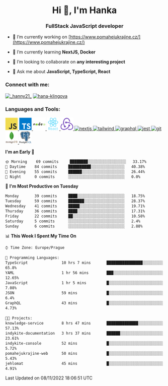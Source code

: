 <h1 align="center">Hi 👋, I'm Hanka</h1>
<h3 align="center">FullStack JavaScript developer</h3>

- 🔭 I’m currently working on [https://www.pomahejukrajine.cz/](https://www.pomahejukrajine.cz/)

- 🌱 I’m currently learning **NextJS, Docker**

- 👯 I’m looking to collaborate on **any interesting project**

- 💬 Ask me about **JavaScript, TypeScript, React**

<h3 align="left">Connect with me:</h3>
<p align="left">
<a href="https://twitter.com/_hanny21_" target="blank"><img align="center" src="https://raw.githubusercontent.com/rahuldkjain/github-profile-readme-generator/master/src/images/icons/Social/twitter.svg" alt="_hanny21_" height="30" width="40" /></a>
<a href="https://linkedin.com/in/hana-klingova" target="blank"><img align="center" src="https://raw.githubusercontent.com/rahuldkjain/github-profile-readme-generator/master/src/images/icons/Social/linked-in-alt.svg" alt="hana-klingova" height="30" width="40" /></a>
</p>

<h3 align="left">Languages and Tools:</h3>
<p align="left"> 
<a href="https://developer.mozilla.org/en-US/docs/Web/JavaScript" target="_blank" rel="noreferrer"> <img src="https://raw.githubusercontent.com/devicons/devicon/master/icons/javascript/javascript-original.svg" alt="javascript" width="40" height="40"/> </a> 
<a href="https://www.typescriptlang.org/" target="_blank" rel="noreferrer"> <img src="https://raw.githubusercontent.com/devicons/devicon/master/icons/typescript/typescript-original.svg" alt="typescript" width="40" height="40"/> </a> 
<a href="https://nodejsorg" target="_blank" rel="noreferrer"> <img src="https://raw.githubusercontent.com/devicons/devicon/master/icons/nodejs/nodejs-original-wordmark.svg" alt="nodejs" width="40" height="40"/> </a> 
<a href="https://reactjs.org/" target="_blank" rel="noreferrer"> <img src="https://raw.githubusercontent.com/devicons/devicon/master/icons/react/react-original-wordmark.svg" alt="react" width="40" height="40"/> </a> 
<a href="https://redux.js.org" target="_blank" rel="noreferrer"> <img src="https://raw.githubusercontent.com/devicons/devicon/master/icons/redux/redux-original.svg" alt="redux" width="40" height="40"/> </a> 
<a href="https://nextjs.org/" target="_blank" rel="noreferrer"> <img src="https://cdn.worldvectorlogo.com/logos/nextjs-2.svg" alt="nextjs" width="40" height="40"/> </a> 
<a href="https://tailwindcss.com/" target="_blank" rel="noreferrer"> <img src="https://www.vectorlogo.zone/logos/tailwindcss/tailwindcss-icon.svg" alt="tailwind" width="40" height="40"/> </a> 
<a href="https://graphql.org" target="_blank" rel="noreferrer"> <img src="https://www.vectorlogo.zone/logos/graphql/graphql-icon.svg" alt="graphql" width="40" height="40"/> </a> 
<a href="https://jestjs.io" target="_blank" rel="noreferrer"> <img src="https://www.vectorlogo.zone/logos/jestjsio/jestjsio-icon.svg" alt="jest" width="40" height="40"/> </a> 
<a href="https://git-scm.com/" target="_blank" rel="noreferrer"> <img src="https://www.vectorlogo.zone/logos/git-scm/git-scm-icon.svg" alt="git" width="40" height="40"/> </a> 
<a href="https://www.mongodb.com/" target="_blank" rel="noreferrer"> <img src="https://raw.githubusercontent.com/devicons/devicon/master/icons/mongodb/mongodb-original-wordmark.svg" alt="mongodb" width="40" height="40"/> </a>  
<a href="https://www.postgresql.org" target="_blank" rel="noreferrer"> <img src="https://raw.githubusercontent.com/devicons/devicon/master/icons/postgresql/postgresql-original-wordmark.svg" alt="postgresql" width="40" height="40"/> </a> 
</p>

<!--START_SECTION:waka-->
**I'm an Early 🐤** 

```text
🌞 Morning    69 commits     ████████░░░░░░░░░░░░░░░░░   33.17% 
🌆 Daytime    84 commits     ██████████░░░░░░░░░░░░░░░   40.38% 
🌃 Evening    55 commits     ██████░░░░░░░░░░░░░░░░░░░   26.44% 
🌙 Night      0 commits      ░░░░░░░░░░░░░░░░░░░░░░░░░   0.0%

```
📅 **I'm Most Productive on Tuesday** 

```text
Monday       39 commits     ████░░░░░░░░░░░░░░░░░░░░░   18.75% 
Tuesday      59 commits     ███████░░░░░░░░░░░░░░░░░░   28.37% 
Wednesday    41 commits     █████░░░░░░░░░░░░░░░░░░░░   19.71% 
Thursday     36 commits     ████░░░░░░░░░░░░░░░░░░░░░   17.31% 
Friday       22 commits     ██░░░░░░░░░░░░░░░░░░░░░░░   10.58% 
Saturday     5 commits      ░░░░░░░░░░░░░░░░░░░░░░░░░   2.4% 
Sunday       6 commits      ░░░░░░░░░░░░░░░░░░░░░░░░░   2.88%

```


📊 **This Week I Spent My Time On** 

```text
⌚︎ Time Zone: Europe/Prague

💬 Programming Languages: 
TypeScript               10 hrs 7 mins       ████████████████░░░░░░░░░   65.8% 
YAML                     1 hr 56 mins        ███░░░░░░░░░░░░░░░░░░░░░░   12.65% 
JavaScript               1 hr 5 mins         █░░░░░░░░░░░░░░░░░░░░░░░░   7.08% 
JSON                     59 mins             █░░░░░░░░░░░░░░░░░░░░░░░░   6.4% 
GraphQL                  43 mins             █░░░░░░░░░░░░░░░░░░░░░░░░   4.73%

🐱‍💻 Projects: 
knowledge-service        8 hrs 47 mins       ██████████████░░░░░░░░░░░   57.13% 
indykite-documentation   3 hrs 37 mins       ██████░░░░░░░░░░░░░░░░░░░   23.61% 
indykite-console         52 mins             █░░░░░░░░░░░░░░░░░░░░░░░░   5.72% 
pomahejukrajine-web      50 mins             █░░░░░░░░░░░░░░░░░░░░░░░░   5.43% 
jehlomat                 45 mins             █░░░░░░░░░░░░░░░░░░░░░░░░   4.91%

```


 Last Updated on 08/11/2022 18:06:51 UTC
<!--END_SECTION:waka-->
